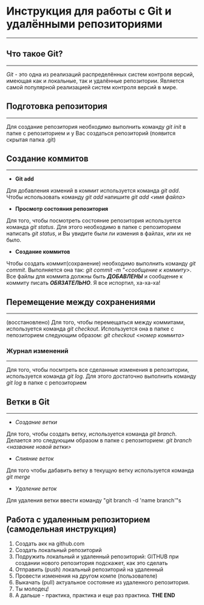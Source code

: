 # **Инструкция для работы с Git и удалёнными репозиториями**
***

## **Что такое Git?**
***

*Git* - это одна из реализаций распределённых систем контроля версий, имеющая как и локальные, так и удалённые репозитории. Является самой популярной реализацией систем контроля версий в мире.

## **Подготовка репозитория**
***

Для создание репозитория необходимо выполнить команду *git init* в папке с репозиторием и у Вас создаться репозиторий (появится скрытая папка .git)

## **Создание коммитов**
***

* **Git add**

Для добавления измений в коммит используется команда *git add*. Чтобы использовать команду *git add* напишите *git add <имя файла>*

* **Просмотр состояния репозитория**

Для того, чтобы посмотреть состояние репозитория используется команда *git status*. Для этого необходимо в папке с репозиторием написать *git status*, и Вы увидите были ли измения в файлах, или их не было.

* **Создание коммитов**

Чтобы создать коммит(сохранение) необходимо выполнить команду *git commit*. Выполняется она так: *git commit -m "<сообщение к коммиту>*. Все файлы для коммита должны быть ***ДОБАВЛЕНЫ*** и сообщение к коммиту писать ***ОБЯЗАТЕЛЬНО***.
Я все испортил, ха-ха-ха!

## **Перемещение между сохранениями**
***

(восстановлено) Для того, чтобы перемещаться между коммитами, используется команда *git checkout*. Используется она в папке с пепозиторием следующим образом: *git checkout <номер коммита>*

### **Журнал изменений**
***

Для того, чтобы посмтреть все сделанные изменения в репозитории, используется команда *git log*. Для этого достаточно выполнить команду *git log* в папке с репозиторием

## **Ветки в Git**
***

* *Создание ветки*

Для того, чтобы создать ветку, используется команда *git branch*. Делается это следующим образом в папке с репозиторием: *git branch <название новой ветки>*

* *Слияние веток*

Для того чтобы дабавить ветку в текущую ветку используется команда *git merge*

* *Удаление веток*

Для удаления ветки ввести команду "git branch -d 'name branch'"s

## **Работа с удаленным репозиторием (самодельная инструкция)**
1. Создать акк на github.com
2. Создать локальный репозиторий
3. Подружить локальный и удаленный репозиторий: GITHUB при создании нового репозитория подскажет, как это сделать
4. Отправить (push) локальный репозиторий на удаленный
5. Провести изменения на другом компе (пользователе)
6. Выкачать (pull) актуальное состояние из удаленного репозитория.
7. Ты молодец!
8. А дальше - практика, практика и еще раз практика.
__THE END__